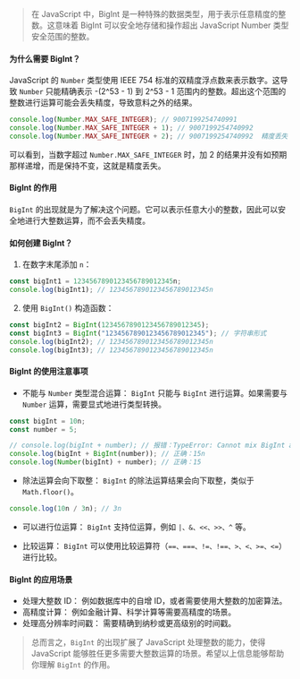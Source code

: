 > 在 JavaScript 中，BigInt 是一种特殊的数据类型，用于表示任意精度的整数。这意味着 BigInt 可以安全地存储和操作超出 JavaScript Number 类型安全范围的整数。

#### 为什么需要 BigInt？

JavaScript 的 `Number` 类型使用 IEEE 754 标准的双精度浮点数来表示数字。这导致 `Number` 只能精确表示 -(2^53 - 1) 到 2^53 - 1 范围内的整数。超出这个范围的整数进行运算可能会丢失精度，导致意料之外的结果。

```js
console.log(Number.MAX_SAFE_INTEGER); // 9007199254740991
console.log(Number.MAX_SAFE_INTEGER + 1); // 9007199254740992
console.log(Number.MAX_SAFE_INTEGER + 2); // 9007199254740992  精度丢失！
```

可以看到，当数字超过 `Number.MAX_SAFE_INTEGER` 时，加 2 的结果并没有如预期那样递增，而是保持不变，这就是精度丢失。

#### BigInt 的作用

`BigInt` 的出现就是为了解决这个问题。它可以表示任意大小的整数，因此可以安全地进行大整数运算，而不会丢失精度。

#### 如何创建 BigInt？

1. 在数字末尾添加 `n`：

```js
const bigInt1 = 1234567890123456789012345n;
console.log(bigInt1); // 1234567890123456789012345n
```

2. 使用 `BigInt()` 构造函数：

```js
const bigInt2 = BigInt(1234567890123456789012345);
const bigInt3 = BigInt("1234567890123456789012345"); // 字符串形式
console.log(bigInt2); // 1234567890123456789012345n
console.log(bigInt3); // 1234567890123456789012345n
```

#### BigInt 的使用注意事项

- 不能与 `Number` 类型混合运算： `BigInt` 只能与 `BigInt` 进行运算。如果需要与 `Number` 运算，需要显式地进行类型转换。

```js
const bigInt = 10n;
const number = 5;

// console.log(bigInt + number); // 报错：TypeError: Cannot mix BigInt and other types
console.log(bigInt + BigInt(number)); // 正确：15n
console.log(Number(bigInt) + number); // 正确：15
```

- 除法运算会向下取整： `BigInt` 的除法运算结果会向下取整，类似于 `Math.floor()`。

```js
console.log(10n / 3n); // 3n
```

- 可以进行位运算： `BigInt` 支持位运算，例如 `|、&、<<、>>、^` 等。

* 比较运算： `BigInt` 可以使用比较运算符（`==、===、!=、!==、>、<、>=、<=`）进行比较。

#### BigInt 的应用场景

- 处理大整数 ID： 例如数据库中的自增 ID，或者需要使用大整数的加密算法。
- 高精度计算： 例如金融计算、科学计算等需要高精度的场景。
- 处理高分辨率时间戳： 需要精确到纳秒或更高级别的时间戳。

> 总而言之，`BigInt` 的出现扩展了 JavaScript 处理整数的能力，使得 JavaScript 能够胜任更多需要大整数运算的场景。希望以上信息能够帮助你理解 `BigInt` 的作用。
